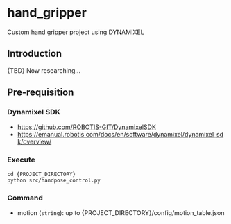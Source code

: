 # hand_gripper
Custom hand gripper project using DYNAMIXEL

## Introduction
{TBD} Now researching...

## Pre-requisition
### Dynamixel SDK
- https://github.com/ROBOTIS-GIT/DynamixelSDK
- https://emanual.robotis.com/docs/en/software/dynamixel/dynamixel_sdk/overview/

### Execute
```
cd {PROJECT_DIRECTORY}
python src/handpose_control.py
```

### Command
- motion (`string`): up to {PROJECT_DIRECTORY}/config/motion_table.json

